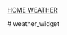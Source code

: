 <a class="weatherwidget-io" href="https://forecast7.com/pt/40d64n8d70/gafanha-da-nazare/" data-label_1="HOME" data-label_2="WEATHER" data-font="Tinos" data-icons="Climacons Animated" data-theme="original" data-basecolor="#ffffff" data-textcolor="#000000" data-highcolor="#000000" data-lowcolor="#b678ff" data-suncolor="#bf94ff" data-mooncolor="#bf94ff" data-cloudcolor="#bf94ff" data-cloudfill="#d8b8ff" data-raincolor="#dfcaff" data-snowcolor="#dfcaff" >HOME WEATHER</a>
<script>
!function(d,s,id){var js,fjs=d.getElementsByTagName(s)[0];if(!d.getElementById(id)){js=d.createElement(s);js.id=id;js.src='https://weatherwidget.io/js/widget.min.js';fjs.parentNode.insertBefore(js,fjs);}}(document,'script','weatherwidget-io-js');
</script># weather_widget
